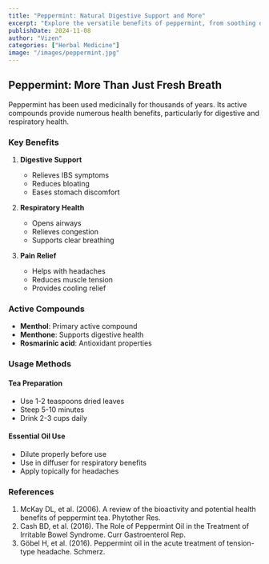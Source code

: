 ```yaml
---
title: "Peppermint: Natural Digestive Support and More"
excerpt: "Explore the versatile benefits of peppermint, from soothing digestive issues to providing respiratory support."
publishDate: 2024-11-08
author: "Vizen"
categories: ["Herbal Medicine"]
image: "/images/peppermint.jpg"
---
```


## Peppermint: More Than Just Fresh Breath

Peppermint has been used medicinally for thousands of years. Its active compounds provide numerous health benefits, particularly for digestive and respiratory health.

### Key Benefits

1. **Digestive Support**
   - Relieves IBS symptoms
   - Reduces bloating
   - Eases stomach discomfort

2. **Respiratory Health**
   - Opens airways
   - Relieves congestion
   - Supports clear breathing

3. **Pain Relief**
   - Helps with headaches
   - Reduces muscle tension
   - Provides cooling relief

### Active Compounds

- **Menthol**: Primary active compound
- **Menthone**: Supports digestive health
- **Rosmarinic acid**: Antioxidant properties

### Usage Methods

#### Tea Preparation
- Use 1-2 teaspoons dried leaves
- Steep 5-10 minutes
- Drink 2-3 cups daily

#### Essential Oil Use
- Dilute properly before use
- Use in diffuser for respiratory benefits
- Apply topically for headaches

### References

1. McKay DL, et al. (2006). A review of the bioactivity and potential health benefits of peppermint tea. Phytother Res.
2. Cash BD, et al. (2016). The Role of Peppermint Oil in the Treatment of Irritable Bowel Syndrome. Curr Gastroenterol Rep.
3. Göbel H, et al. (2016). Peppermint oil in the acute treatment of tension-type headache. Schmerz.